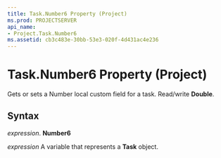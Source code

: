 ```yaml
---
title: Task.Number6 Property (Project)
ms.prod: PROJECTSERVER
api_name:
- Project.Task.Number6
ms.assetid: cb3c483e-30bb-53e3-020f-4d431ac4e236
---
```



# Task.Number6 Property (Project)

Gets or sets a Number local custom field for a task. Read/write  **Double**.


## Syntax

 _expression_. **Number6**

 _expression_ A variable that represents a **Task** object.


